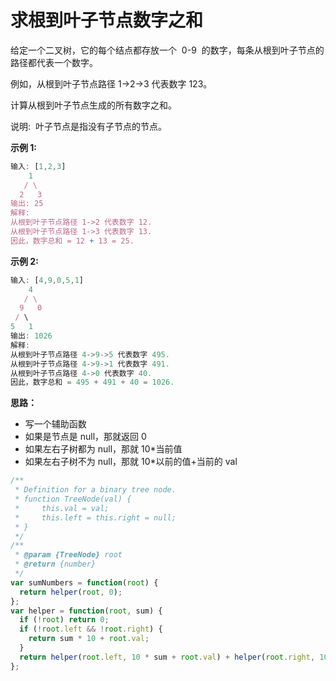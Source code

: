 # 求根到叶子节点数字之和

给定一个二叉树，它的每个结点都存放一个  0-9  的数字，每条从根到叶子节点的路径都代表一个数字。

例如，从根到叶子节点路径 1->2->3 代表数字 123。

计算从根到叶子节点生成的所有数字之和。

说明:  叶子节点是指没有子节点的节点。

**示例 1:**

```js
输入: [1,2,3]
    1
   / \
  2   3
输出: 25
解释:
从根到叶子节点路径 1->2 代表数字 12.
从根到叶子节点路径 1->3 代表数字 13.
因此，数字总和 = 12 + 13 = 25.
```

**示例 2:**

```js
输入: [4,9,0,5,1]
    4
   / \
  9   0
 / \
5   1
输出: 1026
解释:
从根到叶子节点路径 4->9->5 代表数字 495.
从根到叶子节点路径 4->9->1 代表数字 491.
从根到叶子节点路径 4->0 代表数字 40.
因此，数字总和 = 495 + 491 + 40 = 1026.
```

**思路：**

- 写一个辅助函数
- 如果是节点是 null，那就返回 0
- 如果左右子树都为 null，那就 10\*当前值
- 如果左右子树不为 null，那就 10\*以前的值+当前的 val

```js
/**
 * Definition for a binary tree node.
 * function TreeNode(val) {
 *     this.val = val;
 *     this.left = this.right = null;
 * }
 */
/**
 * @param {TreeNode} root
 * @return {number}
 */
var sumNumbers = function(root) {
  return helper(root, 0);
};
var helper = function(root, sum) {
  if (!root) return 0;
  if (!root.left && !root.right) {
    return sum * 10 + root.val;
  }
  return helper(root.left, 10 * sum + root.val) + helper(root.right, 10 * sum + root.val);
};
```
